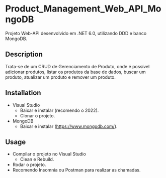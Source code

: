 # Product_Management_Web_API_MongoDB
Projeto Web-API desenvolvido em .NET 6.0, utilizando DDD e banco MongoDB.

## Description
Trata-se de um CRUD de Gerenciamento de Produto, onde é possível adicionar produtos, listar os produtos da base de dados, buscar um produto, atualizar um produto e remover um produto.

## Installation
- Visual Studio
    - Baixar e instalar (recomendo o 2022).
    - Clonar o projeto.
- MongoDB
    - Baixar e instalar (https://www.mongodb.com/).

## Usage
- Compilar o projeto no Visual Studio
    - Clean e Rebuild.
- Rodar o projeto.
- Recomendo Insomnia ou Postman para realizar as chamadas.
